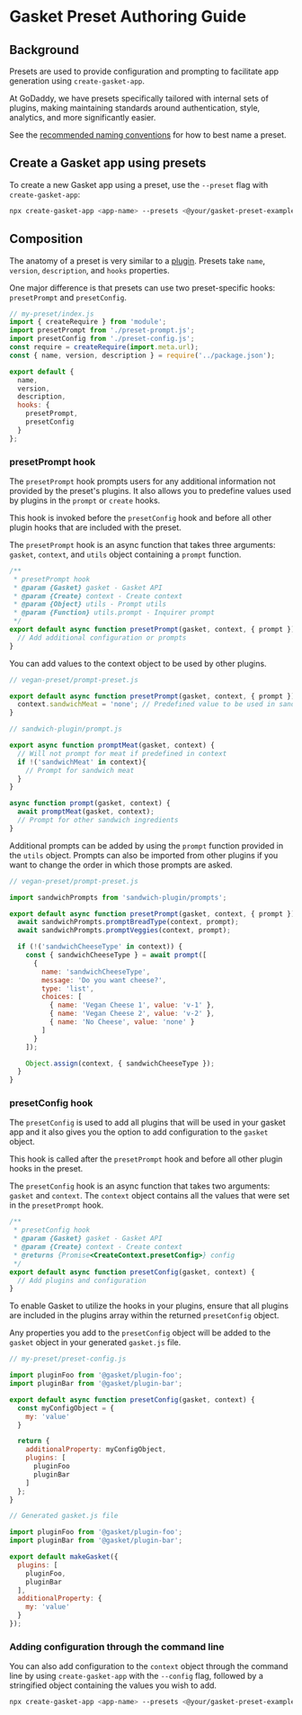 # Gasket Preset Authoring Guide

## Background

Presets are used to provide configuration and prompting to facilitate app generation using `create-gasket-app`.

At GoDaddy, we have presets specifically tailored with internal sets of plugins,
making maintaining standards around authentication, style, analytics, and more
significantly easier.

See the [recommended naming conventions] for how to best name a preset.

## Create a Gasket app using presets

To create a new Gasket app using a preset, use the `--preset` flag with `create-gasket-app`:

```sh
npx create-gasket-app <app-name> --presets <@your/gasket-preset-example>
```

## Composition

The anatomy of a preset is very similar to a [plugin]. Presets take `name`, `version`, `description`, and `hooks` properties.  

One major difference is that presets can use two preset-specific hooks: `presetPrompt` and `presetConfig`.

```js
// my-preset/index.js
import { createRequire } from 'module';
import presetPrompt from './preset-prompt.js';
import presetConfig from './preset-config.js';
const require = createRequire(import.meta.url);
const { name, version, description } = require('../package.json');

export default {
  name,
  version,
  description,
  hooks: {
    presetPrompt,
    presetConfig
  }
};
```

### presetPrompt hook

The `presetPrompt` hook prompts users for any additional information not provided by the preset's plugins. It also allows you to predefine values used by plugins in the `prompt` or `create` hooks.

This hook is invoked before the `presetConfig` hook and before all other plugin hooks that are included with the preset.

The `presetPrompt` hook is an async function that takes three arguments: `gasket`, `context`, and `utils` object containing a `prompt` function.

```js
/**
 * presetPrompt hook
 * @param {Gasket} gasket - Gasket API
 * @param {Create} context - Create context
 * @param {Object} utils - Prompt utils
 * @param {Function} utils.prompt - Inquirer prompt
 */
export default async function presetPrompt(gasket, context, { prompt }) {
  // Add additional configuration or prompts
}
```

You can add values to the context object to be used by other plugins.

```js
// vegan-preset/prompt-preset.js

export default async function presetPrompt(gasket, context, { prompt }) {
  context.sandwichMeat = 'none'; // Predefined value to be used in sandwich-plugin
}

// sandwich-plugin/prompt.js

export async function promptMeat(gasket, context) {
  // Will not prompt for meat if predefined in context
  if !('sandwichMeat' in context){
    // Prompt for sandwich meat
  }
}

async function prompt(gasket, context) {
  await promptMeat(gasket, context);
  // Prompt for other sandwich ingredients
}
```

Additional prompts can be added by using the `prompt` function provided in the `utils` object. Prompts can also be imported from other plugins if you want to change the order in which those prompts are asked.

```js
// vegan-preset/prompt-preset.js

import sandwichPrompts from 'sandwich-plugin/prompts';

export default async function presetPrompt(gasket, context, { prompt }) {
  await sandwichPrompts.promptBreadType(context, prompt);
  await sandwichPrompts.promptVeggies(context, prompt);

  if (!('sandwichCheeseType' in context)) {
    const { sandwichCheeseType } = await prompt([
      {
        name: 'sandwichCheeseType',
        message: 'Do you want cheese?',
        type: 'list',
        choices: [
          { name: 'Vegan Cheese 1', value: 'v-1' },
          { name: 'Vegan Cheese 2', value: 'v-2' },
          { name: 'No Cheese', value: 'none' }
        ]
      }
    ]);

    Object.assign(context, { sandwichCheeseType });
  }
}
```

### presetConfig hook

The `presetConfig` is used to add all plugins that will be used in your gasket app and it also gives you the option to add configuration to the `gasket` object.

This hook is called after the `presetPrompt` hook and before all other plugin hooks in the preset.

The `presetConfig` hook is an async function that takes two arguments: `gasket` and `context`. The `context` object contains all the values that were set in the `presetPrompt` hook.

```js
/**
 * presetConfig hook
 * @param {Gasket} gasket - Gasket API
 * @param {Create} context - Create context
 * @returns {Promise<CreateContext.presetConfig>} config
 */
export default async function presetConfig(gasket, context) {
  // Add plugins and configuration
}
```

To enable Gasket to utilize the hooks in your plugins, ensure that all plugins are included in the plugins array within the returned `presetConfig` object.

Any properties you add to the `presetConfig` object will be added to the `gasket` object in your generated `gasket.js` file.

```js
// my-preset/preset-config.js

import pluginFoo from '@gasket/plugin-foo';
import pluginBar from '@gasket/plugin-bar';

export default async function presetConfig(gasket, context) {
  const myConfigObject = {
    my: 'value'
  }

  return {
    additionalProperty: myConfigObject,
    plugins: [
      pluginFoo
      pluginBar
    ]
  };
}

// Generated gasket.js file

import pluginFoo from '@gasket/plugin-foo';
import pluginBar from '@gasket/plugin-bar';

export default makeGasket({
  plugins: [
    pluginFoo,
    pluginBar
  ],
  additionalProperty: {
    my: 'value'
  }
});
```

### Adding configuration through the command line

You can also add configuration to the `context` object through the command line by using `create-gasket-app` with the `--config` flag, followed by a stringified object containing the values you wish to add.

```sh
npx create-gasket-app <app-name> --presets <@your/gasket-preset-example> --config "{\"my\": \"value\"}"
```

[recommended naming conventions]: /docs/authoring-plugins.md#recommended-naming-convention
[plugin]: /docs/authoring-plugins.md
